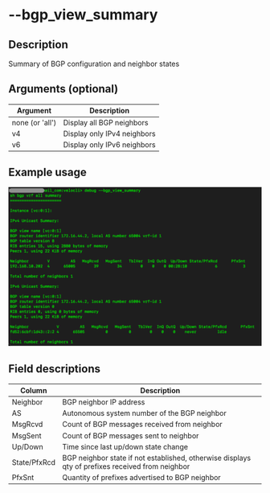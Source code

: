 #	--bgp_view_summary

##	Description
Summary of BGP configuration and neighbor states

##  Arguments (optional)
| Argument | Description |
|---|---|
| none (or 'all') | Display all BGP neighbors |
| v4 | Display only IPv4 neighbors |
| v6 | Display only IPv6 neighbors |

##  Example usage
![image](Images/bgp_view_summary.png)

##  Field descriptions
| Column | Description |
|---|---|
| Neighbor | BGP neighbor IP address |
| AS | Autonomous system number of the BGP neighbor |
| MsgRcvd | Count of BGP messages received from neighbor |
| MsgSent | Count of BGP messages sent to neighbor |
| Up/Down | Time since last up/down state change |
| State/PfxRcd | BGP neighbor state if not established, otherwise displays qty of prefixes received from neighbor |
| PfxSnt | Quantity of prefixes advertised to BGP neighbor |